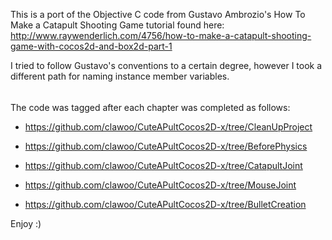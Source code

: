 This is a port of the Objective C code from Gustavo Ambrozio's How To Make a Catapult Shooting Game tutorial found here:
http://www.raywenderlich.com/4756/how-to-make-a-catapult-shooting-game-with-cocos2d-and-box2d-part-1

I tried to follow Gustavo's conventions to a certain degree, however I took a different path for naming instance member variables.
######
The code was tagged after each chapter was completed as follows:

* https://github.com/clawoo/CuteAPultCocos2D-x/tree/CleanUpProject

* https://github.com/clawoo/CuteAPultCocos2D-x/tree/BeforePhysics

* https://github.com/clawoo/CuteAPultCocos2D-x/tree/CatapultJoint

* https://github.com/clawoo/CuteAPultCocos2D-x/tree/MouseJoint

* https://github.com/clawoo/CuteAPultCocos2D-x/tree/BulletCreation

Enjoy :)
